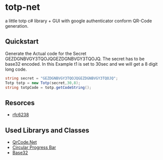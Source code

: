 # totp-net
a little totp c# library + GUI with google authenticator conform QR-Code generation. 

## Quickstart

Generate the Actual code for the Secret GEZDGNBVGY3TQOJQGEZDGNBVGY3TQOJQ. The secret has to be base32 encoded. 
In this Example t1 is set to 30sec and we will get a 8 digit long code. 

```c#
string secret = "GEZDGNBVGY3TQOJQGEZDGNBVGY3TQOJQ";
Totp totp = new Totp(secret,30,8);
string totpCode = totp.getCodeString();
```


## Resorces
* [rfc6238](https://tools.ietf.org/html/rfc6238)

## Used Librarys and Classes

* [QrCode.Net](http://qrcodenet.codeplex.com/)
* [Circular Progress Bar](https://visualstudiogallery.msdn.microsoft.com/9d2fe9ac-dea4-4551-a015-6c59500c7779)
* [Base32](http://scottless.com/blog/archive/2014/02/15/base32-encoder-and-decoder-in-c.aspx) 
